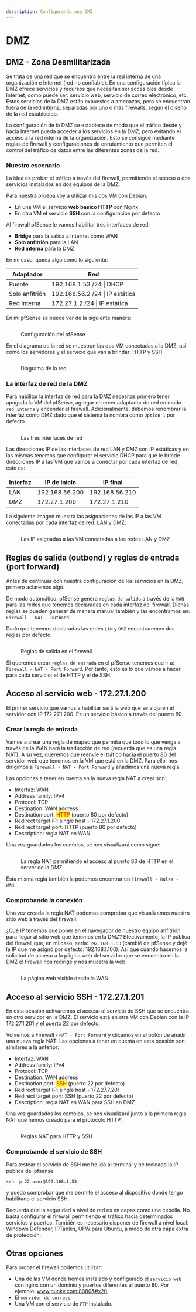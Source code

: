 ```yaml
---
description: Configurando una DMZ
---
```


# DMZ

## DMZ -  Zona Desmilitarizada

Se trata de una red que se encuentra entre la red interna de una organización e Internet (red no confiable). En una configuración típica la DMZ ofrece servicios y recursos que necesitan ser accesibles desde Internet, como puede ser: servicio web, servicio de correo electrónico, etc. Estos servicios de la DMZ están expuestos a amenazas, pero se encuentran fuera de la red interna, separadas por uno o más firewalls, según el diseño de la red establecido.

La configuración de la DMZ se establece de modo que el tráfico desde y hacia Internet pueda acceder a los servicios en la DMZ, pero evitando el acceso a la red interna de la organización. Esto se consigue mediante reglas de firewall y configuraciones de enrutamiento que permiten el control  del tráfico de datos entre las diferentes zonas de la red.

### Nuestro escenario

La idea es probar el tráfico a través del firewall, permitiendo el acceso a dos servicios instalados en dos equipos de la DMZ.

Para nuestra prueba voy a utilizar mis dos VM con Debian:&#x20;

* En una VM el servicio **web básico HTTP** con Nginx
* En otra VM el servicio **SSH** con la configuración por defecto

Al firewall pfSense le vamos habilitar tres interfaces de red:&#x20;

* **Bridge** para la salida a Internet como WAN
* **Solo anfitrión** para la LAN
* **Red interna** para la DMZ

En mi caso, queda algo como lo siguiente:

| Adaptador      | Red                             |
| -------------- | ------------------------------- |
| Puente         | 192.168.1.53 /24 \| DHCP        |
| Solo anfitrión | 192.168.56.2 /24 \| IP estática |
| Red Interna    | 172.27.1.2 /24 \| IP estática   |

En mi pfSense se puede ver de la siguiente manera:

<figure><img src="../../../../.gitbook/assets/image (8) (1) (1) (1).png" alt=""><figcaption><p>Configuración del pfSense</p></figcaption></figure>

En el diagrama de la red se muestran las dos VM conectadas a la DMZ, así como los servidores y el servicio que van a brindar: HTTP y SSH.

<figure><img src="../../../../.gitbook/assets/image (7) (1) (1) (1) (1).png" alt=""><figcaption><p>Diagrama de la red</p></figcaption></figure>

### La interfaz de red de la DMZ

Para habilitar la interfaz de red para la DMZ necesitas primero tener apagada la VM del pfSense, agregar el tercer adaptador de red en modo `red interna` y encender el firewall. Adicionalmente, debemos renombrar la interfaz como DMZ dado que el sistema la nombra como `Option 1` por defecto.

<figure><img src="../../../../.gitbook/assets/image (1) (1) (1) (1) (1) (1) (1) (1) (1) (1) (1) (1) (1) (1).png" alt=""><figcaption><p>Las tres interfaces de red</p></figcaption></figure>

Las direcciones IP de las interfaces de red LAN y DMZ son IP estáticas y en las mismas tenemos que configurar el servicio DHCP para que le brinde direcciones IP a las VM que vamos a conectar por cada interfaz de red, esto es:

| Interfaz | IP de inicio   | IP final       |
| -------- | -------------- | -------------- |
| LAN      | 192.168.56.200 | 192.168.56.210 |
| DMZ      | 172.27.1.200   | 172.27.1.210   |

La siguiente imagen muestra las asignaciones de las IP a las VM conectadas por cada interfaz de red: LAN y DMZ.

<figure><img src="../../../../.gitbook/assets/image (2) (1) (1) (1) (1) (1) (1) (1) (1) (1) (1) (1).png" alt=""><figcaption><p>Las IP asignadas a las VM conectadas a las redes LAN y DMZ</p></figcaption></figure>



## Reglas de salida (outbond) y reglas de entrada (port forward)

Antes de continuar con nuestra configuración de los servicios en la DMZ, primero aclaremos algo.&#x20;

De modo automático, pfSense genera `reglas de salida` a través de la `WAN` para las redes que tenemos declaradas en cada interfaz del firewall. Dichas reglas se pueden generar de manera manual también y las encontramos en: `Firewall - NAT - Outbond`.&#x20;

Dado que tenemos declaradas las redes `LAN` y `DMZ` encontraremos dos reglas por defecto.

<figure><img src="../../../../.gitbook/assets/image (3) (1) (1) (1) (1) (1) (1) (1) (1).png" alt=""><figcaption><p>Reglas de salida en el firewall</p></figcaption></figure>

Si queremos crear `reglas de entrada` en el pfSense tenemos que ir a: `Firewall - NAT - Port Forward`. Por tanto, esto es lo que vamos a hacer para cada servicio: el de HTTP y el de SSH.

## Acceso al servicio web - 172.27.1.200

El primer servicio que vamos a habilitar será la web  que se aloja en el servidor con IP 172.27.1.200. Es un servicio básico a través del puerto 80.&#x20;

### Crear la regla de entrada

Vamos a crear una regla de mapeo que permita que todo lo que venga a través de la WAN hará la traducción de red (recuerda que es una regla NAT). A su vez, queremos que reenvíe el tráfico hacia el puerto 80 del servidor web que tenemos en la VM que está en la DMZ. Para ello, nos dirigimos a `Firewall - NAT - Port Forward` y añadimos una nueva regla.

Las opciones a tener en cuenta en la nueva regla NAT a crear son:

* Interfaz: WAN
* Address family: IPv4
* Protocol: TCP
* Destination: WAN address
* Destination port: <mark style="color:red;">HTTP</mark> (puerto 80 por defecto)
* Redirect target IP: single host - 172.27.1.200&#x20;
* Redirect target port: HTTP (puerto 80 por defecto)
* Description: regla NAT en WAN

Una vez guardados los cambios, se nos visualizará como sigue:

<figure><img src="../../../../.gitbook/assets/image (4) (1) (1) (1) (1) (1) (1) (1).png" alt=""><figcaption><p>La regla NAT permitiendo el acceso al puerto 80 de HTTP en el server de la DMZ</p></figcaption></figure>

Esta misma regla también la podemos encontrar en `Firewall - Rules - WAN`.

### Comprobando la conexión

Una vez creada la regla NAT podemos comprobar que visualizamos nuestro sitio web a través del firewall.&#x20;

¿Qué IP tenemos que poner en el navegador de nuestro equipo anfitrión para llegar al sitio web que tenemos en la DMZ? Efectivamente, la IP pública del firewall que, en mi caso, sería: `192.168.1.53` (cambié de pfSense y dejé la IP que me asignó por defecto: 192.168.1.106). Así que cuando hacemos la solicitud de acceso a la página web del servidor que se encuentra en la DMZ el firewall nos redirige y nos muestra la web:

<figure><img src="../../../../.gitbook/assets/image (5) (1) (1) (1) (1) (1) (1).png" alt=""><figcaption><p>La pàgina web visible desde la WAN</p></figcaption></figure>

## Acceso al servicio SSH - 172.27.1.201

En esta ocasión activaremos el acceso al servicio de SSH que se encuentra en otro servidor en la DMZ. El servicio está en otra VM con Debian con la IP 172.27.1.201 y el puerto 22 por defecto.

Volvemos a Firewall - `NAT - Port Forward` y clicamos en el botón de añadir una nueva regla NAT. Las opciones a tener en cuenta en esta ocasión son similares a la anterior:

* Interfaz: WAN
* Address family: IPv4
* Protocol: TCP
* Destination: WAN address
* Destination port: <mark style="color:red;">SSH</mark> (puerto 22 por defecto)
* Redirect target IP: single host - 172.27.7.201
* Redirect target port: SSH (puerto 22 por defecto)
* Description: regla NAT en WAN para SSH en DMZ

Una vez guardados los cambios, se nos visualizará junto a la primera regla NAT que hemos creado para el protocolo HTTP:

<figure><img src="../../../../.gitbook/assets/image (6) (1) (1) (1) (1) (1).png" alt=""><figcaption><p>Reglas NAT para HTTP y SSH </p></figcaption></figure>

### Comprobando el servicio de SSH

Para testear el servicio de SSH me he ido al terminal y he tecleado la IP pública del pfsense:

```
ssh -p 22 user@192.168.1.53 
```

y puedo comprobar que me permite el acceso al dispositivo donde tengo habilitado el servicio SSH.

Recuerda que la seguridad a nivel de red es en capas como una cebolla. No basta configurar el firewall permitiendo el tráfico hacia determinados servicios y puertos. También es necesario disponer de firewall a nivel local: Windows Defender, IPTables, UFW para Ubuntu, a modo de otra capa extra de protección.

## Otras opciones&#x20;

Para probar el firewall podemos  utilizar:&#x20;

* Una de las VM donde hemos instalado y configurado el `servicio web` con nginx con un dominio y puertos diferentes al puerto 80. Por ejemplo: www.punky.com:8080&#x20;
* El `servidor de correos`
* Una VM con el servicio de `FTP` instalado.

